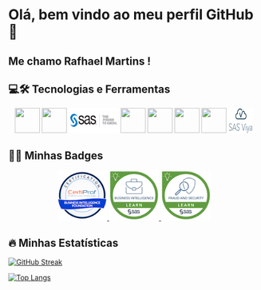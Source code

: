# Olá, bem vindo ao meu perfil GitHub 👋
## Me chamo Rafhael Martins !

## 💻🛠 Tecnologias e Ferramentas
<div id="tecnologias" align="center">
  <a>
    <img src="https://cdn.jsdelivr.net/gh/devicons/devicon/icons/python/python-original-wordmark.svg" width="50" height="50"/>
  </a>
  <a>
    <img src="https://cdn.jsdelivr.net/gh/devicons/devicon/icons/r/r-original.svg" width="50" height="50"/>
  </a>
  <a>
    <img src="images\SAS-logo1.png" width="100" height="50"/>
  </a>
  <a>
  <img src="https://cdn.jsdelivr.net/gh/devicons/devicon/icons/postgresql/postgresql-original-wordmark.svg" width="50" height="50"/>
  </a>
  <a>
    <img src="https://cdn.jsdelivr.net/gh/devicons/devicon/icons/microsoftsqlserver/microsoftsqlserver-plain-wordmark.svg" width="50" height="50"/>
  </a>
  <a>
    <img src="https://cdn.jsdelivr.net/gh/devicons/devicon/icons/anaconda/anaconda-original-wordmark.svg" width="50" height="50"/>
  </a>
  <a>
    <img src="https://cdn.jsdelivr.net/gh/devicons/devicon/icons/rstudio/rstudio-original.svg" width="50" height="50"/>
  </a>
  <a>
    <img src="images\sas-viya.png" width="50" height="50"/>
  </a>
</div>

## 👨‍💻 Minhas Badges
<div id="badges" align="center">
  <a href="https://www.credly.com/badges/957beeea-cf71-465f-85de-6a12eeef5e62/public_url">
    <img src="badges\business-intelligence-foundation-professional-certification-bifpc.png" width="100" height="100"/>
  </a>
  <a href="https://www.credly.com/badges/82205f45-59db-4086-9a83-647cb61565d6/public_url">
    <img src="badges\sas-enterprise-guide-1-querying-and-reporting.png" width="100" height="100"/>
  </a>
  <a href="https://www.credly.com/badges/6b8fc999-b940-480a-a709-70c7c67fd90a/public_url">
    <img src="badges\sas-visual-investigator-analysis-and-investigation.png" width="100" height="100"/>
  </a>
</div>

## 🔥 Minhas Estatísticas
[![GitHub Streak](https://github-readme-streak-stats.herokuapp.com/?user=rafhaelom&theme=dark&background=000000&locale=pt_BR)](https://git.io/streak-stats)

[![Top Langs](https://github-readme-stats.vercel.app/api/top-langs/?username=rafhaelom&layout=compact&theme=vision-friendly-dark)](https://github.com/anuraghazra/github-readme-stats)

<!--
**rafhaelom/rafhaelom** is a ✨ _special_ ✨ repository because its `README.md` (this file) appears on your GitHub profile.

Here are some ideas to get you started:

- 🔭 I’m currently working on ...
- 🌱 I’m currently learning ...
- 👯 I’m looking to collaborate on ...
- 🤔 I’m looking for help with ...
- 💬 Ask me about ...
- 📫 How to reach me: ...
- 😄 Pronouns: ...
- ⚡ Fun fact: ...

<div align="center">
  <a href="https://github.com/rafhaelom">
  <img height="180em" src="https://github-readme-stats.vercel.app/api?username=rafhaelom&show_icons=true&theme=dark&include_all_commits=true&count_private=true"/>
  <img height="180em" src="https://github-readme-stats.vercel.app/api/top-langs/?username=rafhaelom&layout=compact&langs_count=7&theme=dark"/>
</div>

http://github-readme-streak-stats.herokuapp.com/demo/

https://github-readme-streak-stats.herokuapp.com/?user=user

https://rahuldkjain.github.io/gh-profile-readme-generator/

https://devicon.dev/
-->
